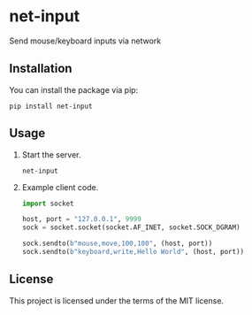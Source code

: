 # net-input

Send mouse/keyboard inputs via network

## Installation

You can install the package via pip:

```
pip install net-input
```

## Usage

1. Start the server.

   ```
   net-input
   ```

1. Example client code.

   ```py
   import socket

   host, port = "127.0.0.1", 9999
   sock = socket.socket(socket.AF_INET, socket.SOCK_DGRAM)

   sock.sendto(b"mouse,move,100,100", (host, port))
   sock.sendto(b"keyboard,write,Hello World", (host, port))
   ```

## License

This project is licensed under the terms of the MIT license.
